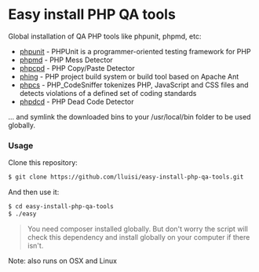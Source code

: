 # Easy install PHP QA tools

Global installation of QA PHP tools like phpunit, phpmd, etc: 

* [phpunit] - PHPUnit is a programmer-oriented testing framework for PHP
* [phpmd] - PHP Mess Detector
* [phpcpd] - PHP Copy/Paste Detector
* [phing] - PHP project build system or build tool based on Apache Ant
* [phpcs] - PHP_CodeSniffer tokenizes PHP, JavaScript and CSS files and detects violations of a defined set of coding standards
* [phpdcd] - PHP Dead Code Detector

... and symlink the downloaded bins to your /usr/local/bin folder to be used globally.

### Usage

Clone this repository:
```sh
$ git clone https://github.com/lluisi/easy-install-php-qa-tools.git
```

And then use it:
```sh
$ cd easy-install-php-qa-tools
$ ./easy
```

>You need composer installed globally. But don't worry the script will check this dependency and install globally on your computer if there isn't.


Note: also runs on OSX and Linux

[phpmd]:http://phpmd.org
[phpunit]:https://phpunit.de
[phpcpd]:https://github.com/sebastianbergmann/phpcpd
[phing]:http://www.phing.info
[phpcs]:https://github.com/squizlabs/PHP_CodeSniffer
[phpdcd]:https://github.com/sebastianbergmann/phpdcd
